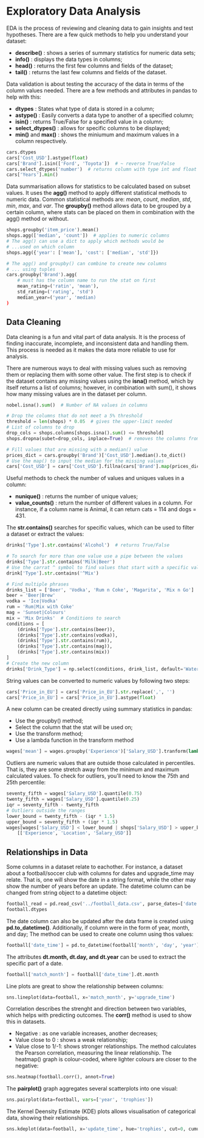# Exploratory Data Analysis
EDA is the process of reviewing and cleaning data to gain insights and test hypotheses.
There are a few quick methods to help you understand your dataset:
- __describe()__ : shows a series of summary statistics for numeric data sets;
- __info()__ : displays the data types in columns;
- __head()__ : returns the first few columns and fields of the dataset;
- __tail()__ : returns the last few columns and fields of the dataset.

Data validation is about testing the accuracy of the data in terms of the column values needed. There are a few methods and attributes in pandas to help with this:
- __dtypes__ : States what type of data is stored in a column;
- __astype()__ : Easily converts a data type to another of a specified column;
- __isin()__ : returns True/False for a specified value in a column;
- __select_dtypes()__ : allows for specific columns to be displayed;
- __min()__ and __max()__ : shows the miniumum and maximum values in a column respectively.
```python
cars.dtypes
cars['Cost_USD'].astype(float)
cars['Brand'].isin(['Ford', 'Toyota'])  # ~ reverse True/False
cars.select_dtypes('number')  # returns column with type int and float
cars['Years'].min()
```

Data summarisation allows for statistics to be calculated based on subset values. It uses the **agg()** method to apply different statistical methods to numeric data. Common statistical methods are: *mean*, *count*, *median*, *std*, *min*, *max*, and *var*. The **groupby()** method allows data to be grouped by a certain column, where stats can be placed on them in combination with the agg() method or without.
```python
shops.groupby('item_price').mean()
shops.agg(['median', 'count'])  # applies to numeric columns
# The agg() can use a dict to apply which methods would be 
# ...used on which column
shops.agg({'year': ['mean'], 'cost': ['median', 'std']})

# The agg() and groupby() can combine to create new columns
# ... using tuples
cars.groupby('Brand').agg(
    # must has the column name to run the stat on first
    mean_rating=('ratin', 'mean'),
    std_rating=('rating', 'std')
    median_year=('year', 'median)
)
```

## Data Cleaning
Data cleaning is a fun and vital part of data analysis. It is the process of finding inaccurate, incomplete, and inconsistent data and handling them. This process is needed as it makes the data more reliable to use for analysis.

There are numerous ways to deal with missing values such as removing them or replacing them with some other value. The first step is to check if the dataset contains any missing values using the **isna()** method, which by itself returns a list of columns; however, in combination with sum(), it shows how many missing values are in the dataset per column.
```python
nobel.isna().sum()  # Number of NA values in columns

# Drop the columns that do not meet a 5% threshold
threshold = len(shops) * 0.05  # gives the upper-limit needed
# List of columns to drop
drop_cols = shops.columns[shops.isna().sum() <= threshold]
shops.dropna(subet=drop_cols, inplace=True)  # removes the columns from the dataset

# Fill values that are missing with a median() value
prices_dict = cars.groupby('Brand')['Cost_USD'].median().to_dict()
# Use the map() to input the median for the missing values
cars['Cost_USD'] = cars['Cost_USD'].fillna(cars['Brand'].map(prices_dict))
```

Useful methods to check the number of values and uniques values in a column:
- __nunique()__ : returns the number of unique values;
- __value_counts()__ : return the number of different values in a column. For instance, if a column name is Animal, it can return cats = 114 and dogs = 431.

The **str.contains()** searches for specific values, which can be used to filter a dataset or extract the values:
```python
drinks['Type'].str.contains('Alcohol')  # returns True/False 

# To search for more than one value use a pipe between the values
drinks['Type'].str.contains('Milk|Beer')
# Use the carrat ^ symbol to find values that start with a specific value
drink['Type'].str.contains('^Mix')

# Find multiple phrases
drinks_list = ['Beer', 'Vodka', 'Rum n Coke', 'Magarita', 'Mix n Go']
beer = 'Beer|Brew'
vodka = 'Ice|Vodka'
rum = 'Rum|Mix with Coke'
mag = 'Sunset|Colours'
mix = 'Mix Drinks'  # Conditions to search
conditions = [
    (drinks['Type'].str.contains(beer)),
    (drinks['Type'].str.contains(vodka)),
    (drinks['Type'].str.contains(rum)),
    (drinks['Type'].str.contains(mag)),
    (drinks['Type'].str.contains(mix))
]
# Create the new column
drinks['Drink_Type'] = np.select(conditions, drink_list, default='Water')
```

String values can be converted to numeric values by following two steps:
```python
cars['Price_in_EU'] = cars['Price_in_EU'].str.replace(',', '')
cars['Price_in_EU'] = cars['Price_in_EU'].astype(float)
```

A new column can be created directly using summary statistics in pandas:
- Use the groupby() method;
- Select the column that the stat will be used on;
- Use the transform method;
- Use a lambda function in the transform method
```python
wages['mean'] = wages.groupby('Experience')['Salary_USD'].tranform(lambda x: x.mean())
```

Outliers are numeric values that are outside those calculated in percentiles. That is, they are some stretch away from the minimum and maximum calculated values. To check for outliers, you'll need to know the 75th and 25th percentile:
```python
seventy_fifth = wages['Salary_USD'].quantile(0.75)
twenty_fifth = wages['Salary_USD'].quantile(0.25)
iqr = seventy_fifth - twenty_fifth
# Outliers outside the ranges
lower_bound = twenty_fifth - (iqr * 1.5)
upper_bound = seventy_fifth + (iqr * 1.5)
wages[wages['Salary_USD'] < lower_bound | shops['Salary_USD'] > upper_bound] \
    [['Experience', 'Location', 'Salary_USD']]
```

## Relationships in Data
Some columns in a dataset relate to eachother. For instance, a dataset about a football/soccer club with columns for dates and upgrade_time may relate. That is, one will show the date in a string format, while the other may show the number of years before an update. The datetime column can be changed from string object to a datetime object:
```python
football_read = pd.read_csv('../football_data.csv', parse_dates=['date'])
football.dtypes
```
The date column can also be updated after the data frame is created using **pd.to_datetime()**. Additionally, if column were in the form of year, month, and day; The method can be used to create one column using thos values:
```python
football['date_time'] = pd.to_datetime(football['month', 'day', 'year'])
```
The attributes **dt.month, dt.day, and dt.year** can be used to extract the specific part of a date.
```python
football['match_month'] = football['date_time'].dt.month
```
Line plots are great to show the relationship between columns:
```python
sns.lineplot(data=football, x='match_month', y='upgrade_time')
```

Correlation describes the strenght and direction between two variables, which helps with predicting outcomes. The **corr()** method is used to show this in datasets.
- Negative : as one variable increases, another decreases;
- Value close to 0 : shows a weak relationship;
- Value close to 1/-1: shows stronger relationships.
The method calculates the Pearson correlation, measuring the linear relationship. The heatmap() graph is colour-coded, where lighter colours are closer to the negative:
```python
sns.heatmap(football.corr(), annot=True)
```
The **pairplot()** graph aggregates several scatterplots into one visual:
```python
sns.pairplot(data=football, vars=['year', 'trophies'])
```
The Kernel Deensity Estimate (KDE) plots allows visualisation of categorical data, showing their relationships.
```python
sns.kdeplot(data=football, x='update_time', hue='trophies', cut=0, cumulative=True)  # The cut argument states where to cut off the graph plots
```